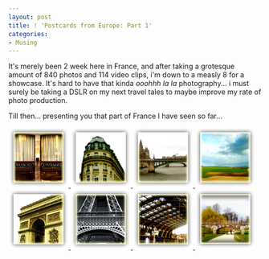 ```yaml
---
layout: post
title: ! 'Postcards from Europe: Part 1'
categories:
- Musing
---
```


It's merely been 2 week here in France, and after taking a grotesque amount of 840 photos and 114 video clips, i'm down to a measly 8 for a showcase. It's hard to have that kinda _ooohhh_ _la la_ photography... i must surely be taking a DSLR on my next travel tales to maybe improve my rate of photo production.

Till then... presenting you that part of France I have seen so far...

[ ![](/img/post1_t.jpg) ](http://farm4.static.flickr.com/3169/2328370285_7d75b301ff_o.jpg "Bakery shop in Lille, France") [ ![](/img/post2_t.jpg) ](http://farm3.static.flickr.com/2242/2309657658_c78cfea3ef_o.jpg "Societe General, Paris, France") [ ![](/img/post3_t.jpg) ](http://farm4.static.flickr.com/3023/2308851317_9120a58b72_o.jpg "Seine River bridge, Paris, France") [ ![](/img/post4_t.jpg) ](http://farm3.static.flickr.com/2229/2329196064_5f7a46a902_o.jpg "Field of Calais along the Autoroute, Nord-Pas de Calais, France") [ ![](/img/post5_t.jpg) ](http://farm3.static.flickr.com/2118/2309650906_830ce5f52d_o.jpg "Arc de Triomphe, Paris, France") [ ![](/img/post6_t.jpg) ](http://farm4.static.flickr.com/3294/2327943357_4d1f827a63_o.jpg "Eiffel Tower base, Paris, France") [ ![](/img/post7_t.jpg) ](http://farm3.static.flickr.com/2329/2328378023_b6577e54f7_o.jpg "Gare de Lille Flandres, Rail station of Lille, France") [ ![](/img/post9_t.jpg) ](http://farm3.static.flickr.com/2330/2323720069_bfa62f4ede_o.jpg "Bois de Boulogne, Lille, France")

